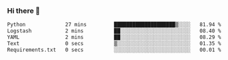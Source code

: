 ### Hi there 👋

<!--START_SECTION:waka-->

```txt
Python             27 mins         ████████████████████▒░░░░   81.94 %
Logstash           2 mins          ██░░░░░░░░░░░░░░░░░░░░░░░   08.40 %
YAML               2 mins          ██░░░░░░░░░░░░░░░░░░░░░░░   08.29 %
Text               0 secs          ▒░░░░░░░░░░░░░░░░░░░░░░░░   01.35 %
Requirements.txt   0 secs          ░░░░░░░░░░░░░░░░░░░░░░░░░   00.01 %
```

<!--END_SECTION:waka-->

<!--
**Jonas-VanHaeken/Jonas-VanHaeken** is a ✨ _special_ ✨ repository because its `README.md` (this file) appears on your GitHub profile.

Here are some ideas to get you started:

- 🔭 I’m currently working on ...
- 🌱 I’m currently learning ...
- 👯 I’m looking to collaborate on ...
- 🤔 I’m looking for help with ...
- 💬 Ask me about ...
- 📫 How to reach me: ...
- 😄 Pronouns: ...
- ⚡ Fun fact: ...
-->
